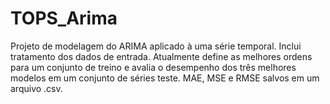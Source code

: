 # TOPS_Arima
Projeto de modelagem do ARIMA aplicado à uma série temporal.
Inclui tratamento dos dados de entrada.
Atualmente define as melhores ordens para um conjunto de treino e avalia o desempenho dos três melhores modelos em um conjunto de séries teste. MAE, MSE e RMSE salvos em um arquivo .csv.
